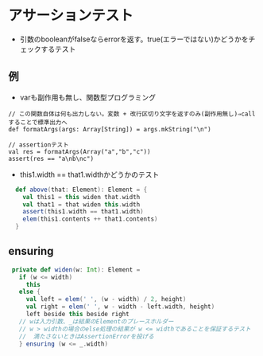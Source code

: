 # アサーションテスト

- 引数のbooleanがfalseならerrorを返す。true(エラーではない)かどうかをチェックするテスト


## 例
- varも副作用も無し、関数型プログラミング

```
// この関数自体は何も出力しない。変数 + 改行区切り文字を返すのみ(副作用無し)⇒callすることで標準出力へ
def formatArgs(args: Array[String]) = args.mkString("\n")

// assertionテスト
val res = formatArgs(Array("a","b","c"))
assert(res == "a\nb\nc")
```

- this1.width == that1.widthかどうかのテスト
```scala
  def above(that: Element): Element = {
    val this1 = this widen that.width
    val that1 = that widen this.width
    assert(this1.width == that1.width)
    elem(this1.contents ++ that1.contents)
  }
```

## ensuring

```scala
 private def widen(w: Int): Element =
   if (w <= width)
     this
   else {
     val left = elem(' ', (w - width) / 2, height)
     val right = elem(' ', w - width - left.width, height)
     left beside this beside right
   // wは入力引数、_は結果のElementのプレースホルダー
   // w > widthの場合のelse処理の結果が w <= widthであることを保証するテスト
   //  満たさないときはAssertionErrorを投げる
   } ensuring (w <= _.width)
```
